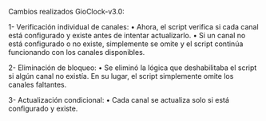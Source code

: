 Cambios realizados GioClock-v3.0:

1- Verificación individual de canales:
  • Ahora, el script verifica si cada canal está configurado y existe antes de intentar actualizarlo.
  • Si un canal no está configurado o no existe, simplemente se omite y el script continúa funcionando con los canales disponibles.

2- Eliminación de bloqueo:
  • Se eliminó la lógica que deshabilitaba el script si algún canal no existía. En su lugar, el script simplemente omite los canales faltantes.

3- Actualización condicional:
  • Cada canal se actualiza solo si está configurado y existe.
